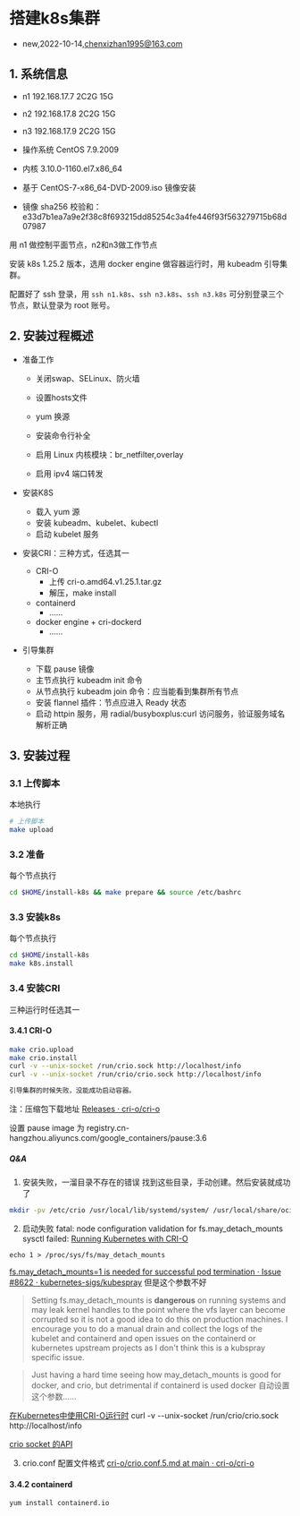 # 搭建k8s集群
- new,2022-10-14,chenxizhan1995@163.com
## 1. 系统信息

- n1 192.168.17.7   2C2G 15G
- n2 192.168.17.8   2C2G 15G
- n3 192.168.17.9   2C2G 15G

- 操作系统 CentOS 7.9.2009
- 内核 3.10.0-1160.el7.x86_64
- 基于 CentOS-7-x86_64-DVD-2009.iso 镜像安装
- 镜像 sha256 校验和：e33d7b1ea7a9e2f38c8f693215dd85254c3a4fe446f93f563279715b68d07987

用 n1 做控制平面节点，n2和n3做工作节点

安装 k8s 1.25.2 版本，选用 docker engine 做容器运行时，用 kubeadm 引导集群。

配置好了 ssh 登录，用 `ssh n1.k8s`、`ssh n3.k8s`、`ssh n3.k8s` 可分别登录三个节点，默认登录为 root 账号。

## 2. 安装过程概述
- 准备工作
  - 关闭swap、SELinux、防火墙
  - 设置hosts文件
  - yum 换源
  - 安装命令行补全

  - 启用 Linux 内核模块：br_netfilter,overlay
  - 启用 ipv4 端口转发

- 安装K8S
  - 载入 yum 源
  - 安装 kubeadm、kubelet、kubectl
  - 启动 kubelet 服务

- 安装CRI：三种方式，任选其一
  - CRI-O
    - 上传 cri-o.amd64.v1.25.1.tar.gz
    - 解压，make install
  - containerd
    - ……
  - docker engine + cri-dockerd
    - ……

- 引导集群
  - 下载 pause 镜像
  - 主节点执行 kubeadm init 命令
  - 从节点执行 kubeadm join 命令：应当能看到集群所有节点
  - 安装 flannel 插件：节点应进入 Ready 状态
  - 启动 httpin 服务，用 radial/busyboxplus:curl 访问服务，验证服务域名解析正确
## 3. 安装过程
### 3.1 上传脚本
本地执行
```bash
# 上传脚本
make upload
```
### 3.2 准备
每个节点执行
```bash
cd $HOME/install-k8s && make prepare && source /etc/bashrc
```
### 3.3 安装k8s
每个节点执行
```bash
cd $HOME/install-k8s
make k8s.install
```
### 3.4 安装CRI
三种运行时任选其一
#### 3.4.1 CRI-O

```bash
make crio.upload
make crio.install
curl -v --unix-socket /run/crio.sock http://localhost/info
curl -v --unix-socket /run/crio/crio.sock http://localhost/info

引导集群的时候失败，没能成功启动容器。
```
注：压缩包下载地址 [Releases · cri-o/cri-o](https://github.com/cri-o/cri-o/releases/)

设置 pause image 为 registry.cn-hangzhou.aliyuncs.com/google_containers/pause:3.6
##### Q&A
1. 安装失败，一溜目录不存在的错误
找到这些目录，手动创建。然后安装就成功了
```bash
mkdir -pv /etc/crio /usr/local/lib/systemd/system/ /usr/local/share/oci-umount/oci-umount.d/
```
2. 启动失败 fatal: node configuration validation for fs.may_detach_mounts sysctl failed:
[Running Kubernetes with CRI-O](https://github.com/cri-o/cri-o#running-kubernetes-with-cri-o)
```
echo 1 > /proc/sys/fs/may_detach_mounts
```
[fs.may_detach_mounts=1 is needed for successful pod termination · Issue #8622 · kubernetes-sigs/kubespray](https://github.com/kubernetes-sigs/kubespray/issues/8622)
但是这个参数不好
> Setting fs.may_detach_mounts is **dangerous** on running systems and may leak kernel handles to the point where the vfs layer can become corrupted so it is not a good idea to do this on production machines.
> I encourage you to do a manual drain and collect the logs of the kubelet and containerd and open issues on the containerd or kubernetes upstream projects as I don't think this is a kubspray specific issue.

> Just having a hard time seeing how may_detach_mounts is good for docker, and crio, but detrimental if containerd is used
docker 自动设置这个参数……

[在Kubernetes中使用CRI-O运行时](https://juejin.cn/post/6999405898980392996)
curl -v --unix-socket /run/crio/crio.sock http://localhost/info

[crio socket 的API](https://github.com/cri-o/cri-o#the-http-status-api)

3. crio.conf 配置文件格式
[cri-o/crio.conf.5.md at main · cri-o/cri-o](https://github.com/cri-o/cri-o/blob/main/docs/crio.conf.5.md)
#### 3.4.2 containerd
```bash
yum install containerd.io

```
